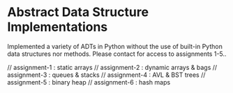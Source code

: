 # Abstract Data Structure Implementations

Implemented a variety of ADTs in Python without the use of built-in Python data structures nor methods. Please contact for access to assignments 1-5..

// assignment-1 : static arrays
// assignment-2 : dynamic arrays & bags 
// assignment-3 : queues & stacks
// assignment-4 : AVL & BST trees
// assignment-5 : binary heap
// assignment-6 : hash maps
